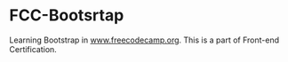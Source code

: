 # FCC-Bootsrtap
Learning Bootstrap in www.freecodecamp.org. This is a part of Front-end Certification.
